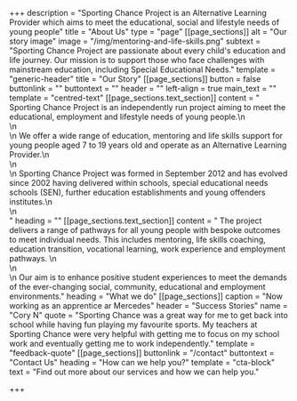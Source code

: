 +++
description = "Sporting Chance Project is an Alternative Learning Provider which aims to meet the educational, social and lifestyle needs of young people"
title = "About Us"
type = "page"
[[page_sections]]
alt = "Our story image"
image = "/img/mentoring-and-life-skills.png"
subtext = "Sporting Chance Project are passionate about every child's education and life journey. Our mission is to support those who face challenges with mainstream education, including Special Educational Needs."
template = "generic-header"
title = "Our Story"
[[page_sections]]
button = false
buttonlink = ""
buttontext = ""
header = ""
left-align = true
main_text = ""
template = "centred-text"
[[page_sections.text_section]]
content = "    Sporting Chance Project is an independently run project aiming to meet the educational, employment and lifestyle needs of young people.\n    <br>\n    <br>\n    We offer a wide range of education, mentoring and life skills support for young people aged 7 to 19 years old and operate as an Alternative Learning Provider.\n    <br>\n    <br>\n    Sporting Chance Project was formed in September 2012 and has evolved since 2002 having delivered within schools, special educational needs schools (SEN), further education establishments and young offenders institutes.\n    <br>\n    <br>"
heading = ""
[[page_sections.text_section]]
content = "    The project delivers a range of pathways for all young people with bespoke outcomes to meet individual needs. This includes mentoring, life skills coaching, education transition, vocational learning, work experience and employment pathways. \n    <br>\n    <br>\n    Our aim is to enhance positive student experiences to meet the demands of the ever-changing social, community, educational and employment environments."
heading = "What we do"
[[page_sections]]
caption = "Now working as an apprentice ar Mercedes"
header = "Success Stories"
name = "Cory N"
quote = "Sporting Chance was a great way for me to get back into school while having fun playing my favourite sports. My teachers at Sporting Chance were very helpful with getting me to focus on my school work and eventually getting me to work independently."
template = "feedback-quote"
[[page_sections]]
buttonlink = "/contact"
buttontext = "Contact Us"
heading = "How can we help you?"
template = "cta-block"
text = "Find out more about our services and how we can help you."

+++
